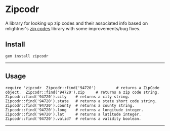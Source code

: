 Zipcodr
=======
A library for looking up zip codes and their associated info based on mlightner's [zip codes](https://github.com/mlightner/zip_codes) library with some improvements/bug fixes.

Install
-------
 `gem install zipcodr`

---

Usage
-----
  `require 'zipcodr 
  Zipcodr::find('94720')         # returns a ZipCode object. 
  Zipcodr::find('94720').zip     # returns a zip code string. 
  Zipcodr::find('94720').city    # returns a city string. 
  Zipcodr::find('94720').state   # returns a state short code string. 
  Zipcodr::find('94720').county  # returns a county string. 
  Zipcodr::find('94720').long    # returns a longitude integer. 
  Zipcodr::find('94720').lat     # returns a latitude integer. 
  Zipcodr::find('94720').valid?  # returns a validity boolean.`

---

